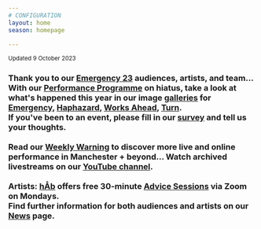 ```yaml
---
# CONFIGURATION
layout: home
season: homepage

---
```

<small>Updated 9 October 2023</small>        
### Thank you to our [Emergency 23](/current/2023-emergency) audiences, artists, and team…<br>With our [Performance Programme](/current/2023) on hiatus, take a look at what's happened this year in our image [galleries](/galleries) for [Emergency](/galleries/2023-emergency), [Haphazard](/galleries/2023-haphazard), [Works Ahead](/galleries/2023-worksahead), [Turn](/galleries/2023-turn).<br>If you've been to an event, please fill in our <a href="https://illuminate-data.org.uk/survey/mlklqx" target="_blank">survey</a> and tell us your thoughts.<br><br>Read our <a href="https://wordofwarning.posthaven.com" target="_blank">Weekly Warning</a> to discover more live and online performance in Manchester + beyond… Watch archived livestreams on our <a href="https://youtube.com/@warnmcr" target="_blank">YouTube channel</a>.<br><br>Artists: [hÅb](/hab) offers free 30-minute [Advice Sessions](/hab/advice) via Zoom on Mondays.<br>Find further information for both audiences and artists on our [News](/news) page.
